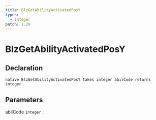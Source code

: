```yaml
---
title: BlzGetAbilityActivatedPosY
types:
  - integer
patch: 1.29
---
```


# BlzGetAbilityActivatedPosY

## Declaration

```jass
native BlzGetAbilityActivatedPosY takes integer abilCode returns integer
```

## Parameters
abilCode `integer`
: 
